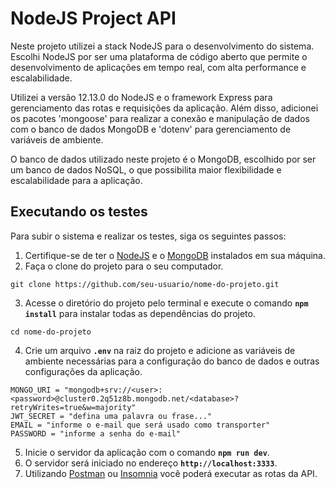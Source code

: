 # NodeJS Project API

Neste projeto utilizei a stack NodeJS para o desenvolvimento do sistema. Escolhi NodeJS por ser uma plataforma de código aberto que permite o desenvolvimento de aplicações em tempo real, com alta performance e escalabilidade.

Utilizei a versão 12.13.0 do NodeJS e o framework Express para gerenciamento das rotas e requisições da aplicação. Além disso, adicionei os pacotes 'mongoose' para realizar a conexão e manipulação de dados com o banco de dados MongoDB e 'dotenv' para gerenciamento de variáveis de ambiente.

O banco de dados utilizado neste projeto é o MongoDB, escolhido por ser um banco de dados NoSQL, o que possibilita maior flexibilidade e escalabilidade para a aplicação.

## Executando os testes
Para subir o sistema e realizar os testes, siga os seguintes passos:

1. Certifique-se de ter o [NodeJS](https://nodejs.org/en/download/) e o [MongoDB](https://cloud.mongodb.com/v2/63b590ca5accf15e13348be8#/clusters/connect?clusterId=Cluster0) instalados em sua máquina.
2. Faça o clone do projeto para o seu computador.
```
git clone https://github.com/seu-usuario/nome-do-projeto.git
```
3. Acesse o diretório do projeto pelo terminal e execute o comando **`npm install`** para instalar todas as dependências do projeto.
```
cd nome-do-projeto
```
4. Crie um arquivo **`.env`** na raiz do projeto e adicione as variáveis de ambiente necessárias para a configuração do banco de dados e outras configurações da aplicação.
```
MONGO_URI = "mongodb+srv://<user>:<password>@cluster0.2q51z8b.mongodb.net/<database>?retryWrites=true&w=majority"
JWT_SECRET = "defina uma palavra ou frase..."
EMAIL = "informe o e-mail que será usado como transporter"
PASSWORD = "informe a senha do e-mail"
```
5. Inicie o servidor da aplicação com o comando **`npm run dev`**.
6. O servidor será iniciado no endereço **`http://localhost:3333`**.
7. Utilizando [Postman](https://www.postman.com/downloads/) ou [Insomnia](https://insomnia.rest/download) você poderá executar as rotas da API.